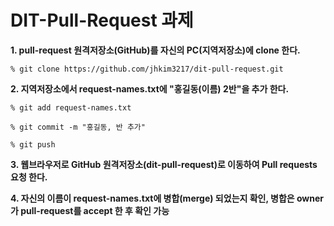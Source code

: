 # DIT-Pull-Request 과제
**1. pull-request 원격저장소(GitHub)를 자신의 PC(지역저장소)에 clone 한다.**

    % git clone https://github.com/jhkim3217/dit-pull-request.git

**2. 지역저장소에서 request-names.txt에 "홍길동(이름) 2반"을 추가 한다.**

    % git add request-names.txt

    % git commit -m "홍길동, 반 추가"

    % git push

**3. 웹브라우저로 GitHub 원격저장소(dit-pull-request)로 이동하여 Pull requests 요청 한다.** 
 
**4. 자신의 이름이 request-names.txt에 병합(merge) 되었는지 확인, 병합은 owner가 pull-request를 accept 한 후 확인 가능**